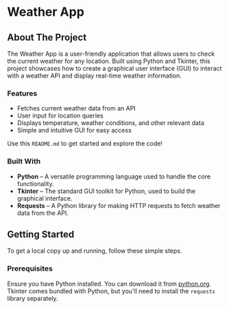 # Weather App

<!-- ABOUT THE PROJECT -->
## About The Project

The Weather App is a user-friendly application that allows users to check the current weather for any location. Built using Python and Tkinter, this project showcases how to create a graphical user interface (GUI) to interact with a weather API and display real-time weather information.

### Features
- Fetches current weather data from an API
- User input for location queries
- Displays temperature, weather conditions, and other relevant data
- Simple and intuitive GUI for easy access

Use this `README.md` to get started and explore the code!

### Built With

* **Python** – A versatile programming language used to handle the core functionality.
* **Tkinter** – The standard GUI toolkit for Python, used to build the graphical interface.
* **Requests** – A Python library for making HTTP requests to fetch weather data from the API.

<!-- GETTING STARTED -->
## Getting Started

To get a local copy up and running, follow these simple steps.

### Prerequisites

Ensure you have Python installed. You can download it from [python.org](https://www.python.org/downloads/). Tkinter comes bundled with Python, but you'll need to install the `requests` library separately.
